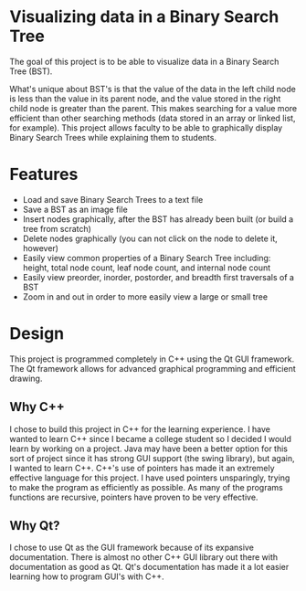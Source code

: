 # Visualizing data in a Binary Search Tree
The goal of this project is to be able to visualize data in a Binary Search Tree (BST). 

What's unique about BST's is that the value of the data in the left child node is less than the value in its parent node, and the value stored in the right child node is greater than the parent. This makes searching for a value more efficient than other searching methods (data stored in an array or linked list, for example). 
This project allows faculty to be able to graphically display Binary Search Trees while explaining them to students.

# Features
- Load and save Binary Search Trees to a text file
- Save a BST as an image file
- Insert nodes graphically, after the BST has already been built (or build a tree from scratch)
- Delete nodes graphically (you can not click on the node to delete it, however)
- Easily view common properties of a Binary Search Tree including: height, total node count, leaf node count, and internal node count
- Easily view preorder, inorder, postorder, and breadth first traversals of a BST
- Zoom in and out in order to more easily view a large or small tree

# Design
This project is programmed completely in C++ using the Qt GUI framework. The Qt framework allows for advanced graphical programming and efficient drawing. 

## Why C++
I chose to build this project in C++ for the learning experience. I have wanted to learn C++ since I became a college student so I decided I would learn by working on a project. Java may have been a better option for this sort of project since it has strong GUI support (the swing library), but again, I wanted to learn C++. C++'s use of pointers has made it an extremely effective language for this project. I have used pointers unsparingly, trying to make the program as efficiently as possible. As many of the programs functions are recursive, pointers have proven to be very effective. 

## Why Qt?
I chose to use Qt as the GUI framework because of its expansive documentation. There is almost no other C++ GUI library out there with documentation as good as Qt. Qt's documentation has made it a lot easier learning how to program GUI's with C++. 
